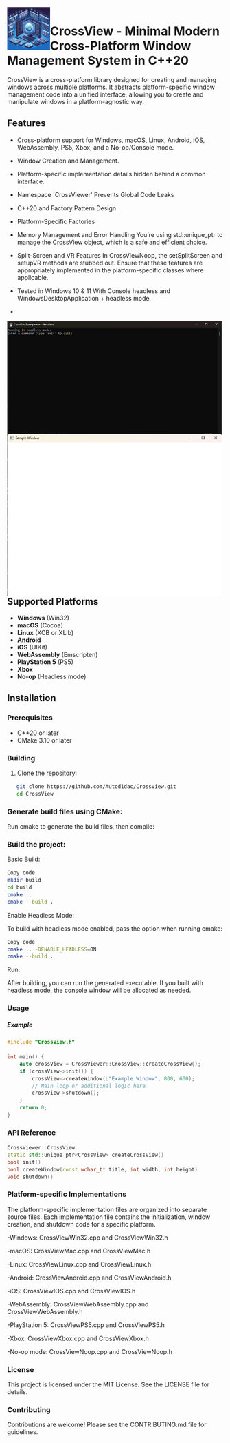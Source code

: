 <img align="left" src="image/1.jpg" width="100px"/>

# CrossView - Minimal Modern Cross-Platform Window Management System in C++20
CrossView is a cross-platform library designed for creating and managing windows across multiple platforms. It abstracts platform-specific window management code into a unified interface, allowing you to create and manipulate windows in a platform-agnostic way. 

## Features

- Cross-platform support for Windows, macOS, Linux, Android, iOS, WebAssembly, PS5, Xbox, and a No-op/Console mode.
- Window Creation and Management.
- Platform-specific implementation details hidden behind a common interface.
- Namespace 'CrossViewer' Prevents Global Code Leaks
- C++20 and Factory Pattern Design
- Platform-Specific Factories
- Memory Management and Error Handling
You’re using std::unique_ptr to manage the CrossView object, which is a safe and efficient choice.

- Split-Screen and VR Features
In CrossViewNoop, the setSplitScreen and setupVR methods are stubbed out. Ensure that these features are appropriately implemented in the platform-specific classes where applicable.

- Tested in Windows 10 & 11 With Console headless and WindowsDesktopApplication + headless mode.
- 
<img align="left" src="image/1.png" width="500px"/>

<img align="left" src="image/4.png" width="500px"/>

```cpp
```


## Supported Platforms

- **Windows** (Win32)
- **macOS** (Cocoa)
- **Linux** (XCB or XLib)
- **Android**
- **iOS** (UIKit)
- **WebAssembly** (Emscripten)
- **PlayStation 5** (PS5)
- **Xbox**
- **No-op** (Headless mode)

## Installation

### Prerequisites

- C++20 or later
- CMake 3.10 or later

### Building

1. Clone the repository:
```sh
   git clone https://github.com/Autodidac/CrossView.git
   cd CrossView
```

### Generate build files using CMake:
Run cmake to generate the build files, then compile:

### Build the project:
Basic Build:
```sh
Copy code
mkdir build
cd build
cmake ..
cmake --build .
```
Enable Headless Mode:

To build with headless mode enabled, pass the option when running cmake:
```sh
Copy code
cmake .. -DENABLE_HEADLESS=ON
cmake --build .
```
Run:

After building, you can run the generated executable. If you built with headless mode, the console window will be allocated as needed.


### Usage
##### Example
```cpp
#include "CrossView.h"

int main() {
    auto crossView = CrossViewer::CrossView::createCrossView();
    if (crossView->init()) {
        crossView->createWindow(L"Example Window", 800, 600);
        // Main loop or additional logic here
        crossView->shutdown();
    }
    return 0;
}
```
### API Reference

```cpp
CrossViewer::CrossView
static std::unique_ptr<CrossView> createCrossView()
bool init()
bool createWindow(const wchar_t* title, int width, int height)
void shutdown()

```


### Platform-specific Implementations
The platform-specific implementation files are organized into separate source files. Each implementation file contains the initialization, window creation, and shutdown code for a specific platform.

-Windows:   CrossViewWin32.cpp and CrossViewWin32.h

-macOS:   CrossViewMac.cpp and CrossViewMac.h

-Linux:   CrossViewLinux.cpp and CrossViewLinux.h

-Android:   CrossViewAndroid.cpp and CrossViewAndroid.h

-iOS:   CrossViewIOS.cpp and CrossViewIOS.h

-WebAssembly:   CrossViewWebAssembly.cpp and CrossViewWebAssembly.h

-PlayStation 5:   CrossViewPS5.cpp and CrossViewPS5.h

-Xbox:   CrossViewXbox.cpp and CrossViewXbox.h

-No-op mode:   CrossViewNoop.cpp and CrossViewNoop.h

### License
This project is licensed under the MIT License. See the LICENSE file for details.

### Contributing
Contributions are welcome! Please see the CONTRIBUTING.md file for guidelines.

